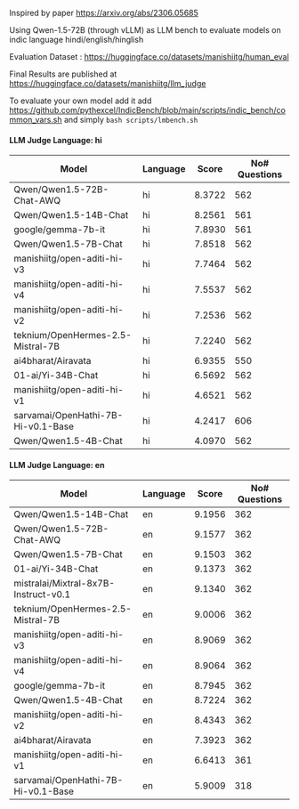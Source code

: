 Inspired by paper https://arxiv.org/abs/2306.05685

Using Qwen-1.5-72B (through vLLM) as LLM bench to evaluate models on indic language hindi/english/hinglish

Evaluation Dataset : https://huggingface.co/datasets/manishiitg/human_eval


Final Results are published at https://huggingface.co/datasets/manishiitg/llm_judge


To evaluate your own model add it add https://github.com/pythexcel/IndicBench/blob/main/scripts/indic_bench/common_vars.sh 
and simply `bash scripts/lmbench.sh`

 #### LLM Judge Language: hi 
 | Model | Language | Score | No# Questions |
 | --- | --- | --- | --- |
 | Qwen/Qwen1.5-72B-Chat-AWQ | hi | 8.3722 | 562 |
 | Qwen/Qwen1.5-14B-Chat | hi | 8.2561 | 561 |
 | google/gemma-7b-it | hi | 7.8930 | 561 |
 | Qwen/Qwen1.5-7B-Chat | hi | 7.8518 | 562 |
 | manishiitg/open-aditi-hi-v3 | hi | 7.7464 | 562 |
 | manishiitg/open-aditi-hi-v4 | hi | 7.5537 | 562 |
 | manishiitg/open-aditi-hi-v2 | hi | 7.2536 | 562 |
 | teknium/OpenHermes-2.5-Mistral-7B | hi | 7.2240 | 562 |
 | ai4bharat/Airavata | hi | 6.9355 | 550 |
 | 01-ai/Yi-34B-Chat | hi | 6.5692 | 562 |
 | manishiitg/open-aditi-hi-v1 | hi | 4.6521 | 562 |
 | sarvamai/OpenHathi-7B-Hi-v0.1-Base | hi | 4.2417 | 606 |
 | Qwen/Qwen1.5-4B-Chat | hi | 4.0970 | 562 |
 
 
 #### LLM Judge Language: en 
 | Model | Language | Score | No# Questions |
 | --- | --- | --- | --- |
 | Qwen/Qwen1.5-14B-Chat | en | 9.1956 | 362 |
 | Qwen/Qwen1.5-72B-Chat-AWQ | en | 9.1577 | 362 |
 | Qwen/Qwen1.5-7B-Chat | en | 9.1503 | 362 |
 | 01-ai/Yi-34B-Chat | en | 9.1373 | 362 |
 | mistralai/Mixtral-8x7B-Instruct-v0.1 | en | 9.1340 | 362 |
 | teknium/OpenHermes-2.5-Mistral-7B | en | 9.0006 | 362 |
 | manishiitg/open-aditi-hi-v3 | en | 8.9069 | 362 |
 | manishiitg/open-aditi-hi-v4 | en | 8.9064 | 362 |
 | google/gemma-7b-it | en | 8.7945 | 362 |
 | Qwen/Qwen1.5-4B-Chat | en | 8.7224 | 362 |
 | manishiitg/open-aditi-hi-v2 | en | 8.4343 | 362 |
 | ai4bharat/Airavata | en | 7.3923 | 362 |
 | manishiitg/open-aditi-hi-v1 | en | 6.6413 | 361 |
 | sarvamai/OpenHathi-7B-Hi-v0.1-Base | en | 5.9009 | 318 |